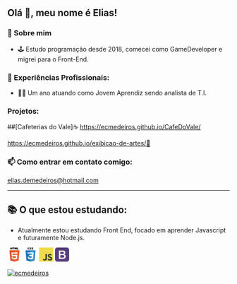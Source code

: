 ## Olá 👋, meu nome é Elias!

### 💬 Sobre mim
- 🕹️ Estudo programação desde 2018, comecei como GameDeveloper e migrei para o Front-End.


### 💼 Experiências Profissionais:
- 👨‍💻 Um ano atuando como Jovem Aprendiz sendo analista de T.I.

### Projetos:

##[Cafeterias do Vale]☕
https://ecmedeiros.github.io/CafeDoVale/

https://ecmedeiros.github.io/exibicao-de-artes/🎨


### 📫 Como entrar em contato comigo:
elias.demedeiros@hotmail.com

----

## 📚 O que estou estudando:
- Atualmente estou estudando Front End, focado em aprender Javascript e futuramente Node.js.



<code><img height="32" src="https://raw.githubusercontent.com/github/explore/80688e429a7d4ef2fca1e82350fe8e3517d3494d/topics/html/html.png" alt="HTML5"/></code>
<code><img height="32" src="https://raw.githubusercontent.com/github/explore/80688e429a7d4ef2fca1e82350fe8e3517d3494d/topics/css/css.png" alt="CSS"/></code>
<code><img height="32" src="https://raw.githubusercontent.com/github/explore/80688e429a7d4ef2fca1e82350fe8e3517d3494d/topics/javascript/javascript.png" alt="Javascript"/></code>
<code><img height="32" src="https://raw.githubusercontent.com/github/explore/80688e429a7d4ef2fca1e82350fe8e3517d3494d/topics/bootstrap/bootstrap.png" alt="Bootstrap"/></code>

[![ecmedeiros](https://github-readme-stats.vercel.app/api?username=ecmedeiros&theme=dark)](https://github.com/anuraghazra/github-readme-stats)
